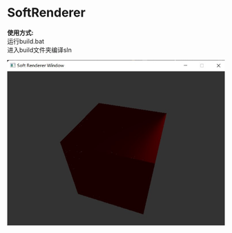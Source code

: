 # SoftRenderer

<strong>使用方式:</strong></br>
运行build.bat</br>
进入build文件夹编译sln

<img src="/Cube.jpg" style="zoom:67%;" />
